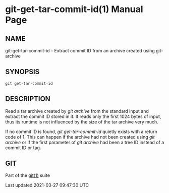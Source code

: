 git-get-tar-commit-id(1) Manual Page
====================================

NAME
----

git-get-tar-commit-id - Extract commit ID from an archive created using git-archive

SYNOPSIS
--------

    git get-tar-commit-id

DESCRIPTION
-----------

Read a tar archive created by *git archive* from the standard input and extract the commit ID stored in it. It reads only the first 1024 bytes of input, thus its runtime is not influenced by the size of the tar archive very much.

If no commit ID is found, *git get-tar-commit-id* quietly exists with a return code of 1. This can happen if the archive had not been created using *git archive* or if the first parameter of *git archive* had been a tree ID instead of a commit ID or tag.

GIT
---

Part of the [git(1)](git.html) suite

Last updated 2021-03-27 09:47:30 UTC
